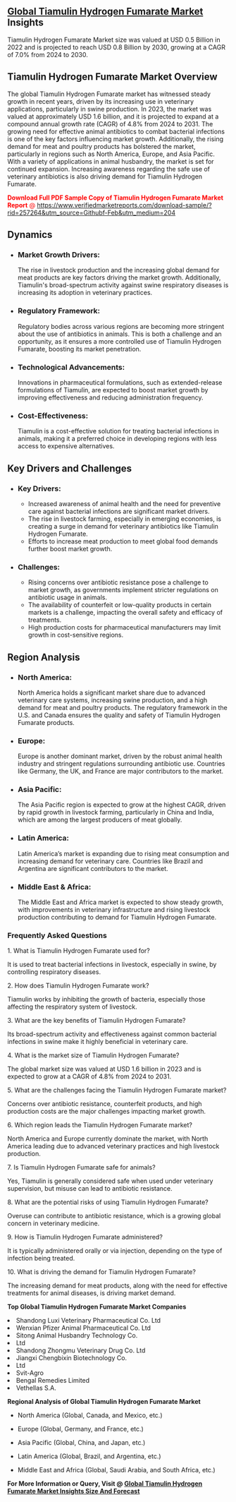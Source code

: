 <h2><a href="https://www.verifiedmarketreports.com/download-sample/?rid=257264&amp;utm_source=Githubf&amp;utm_medium=204" target="_blank">Global Tiamulin Hydrogen Fumarate Market</a> Insights</h2><p>Tiamulin Hydrogen Fumarate Market size was valued at USD 0.5 Billion in 2022 and is projected to reach USD 0.8 Billion by 2030, growing at a CAGR of 7.0% from 2024 to 2030.</p><p> <h2>Tiamulin Hydrogen Fumarate Market Overview</h2> <p>The global Tiamulin Hydrogen Fumarate market has witnessed steady growth in recent years, driven by its increasing use in veterinary applications, particularly in swine production. In 2023, the market was valued at approximately USD 1.6 billion, and it is projected to expand at a compound annual growth rate (CAGR) of 4.8% from 2024 to 2031. The growing need for effective animal antibiotics to combat bacterial infections is one of the key factors influencing market growth. Additionally, the rising demand for meat and poultry products has bolstered the market, particularly in regions such as North America, Europe, and Asia Pacific. With a variety of applications in animal husbandry, the market is set for continued expansion. Increasing awareness regarding the safe use of veterinary antibiotics is also driving demand for Tiamulin Hydrogen Fumarate. <p><p><span class=""><span style="color: #ff0000;"><strong>Download Full PDF Sample Copy of Tiamulin Hydrogen Fumarate Market Report</strong> @ </span><a href="https://www.verifiedmarketreports.com/download-sample/?rid=257264&amp;utm_source=Githubf-Feb&amp;utm_medium=204" target="_blank">https://www.verifiedmarketreports.com/download-sample/?rid=257264&amp;utm_source=Githubf-Feb&amp;utm_medium=204</a></span></p></p> <h2>Dynamics</h2> <ul> <li><h3>Market Growth Drivers:</h3> The rise in livestock production and the increasing global demand for meat products are key factors driving the market growth. Additionally, Tiamulin's broad-spectrum activity against swine respiratory diseases is increasing its adoption in veterinary practices.</li> <li><h3>Regulatory Framework:</h3> Regulatory bodies across various regions are becoming more stringent about the use of antibiotics in animals. This is both a challenge and an opportunity, as it ensures a more controlled use of Tiamulin Hydrogen Fumarate, boosting its market penetration.</li> <li><h3>Technological Advancements:</h3> Innovations in pharmaceutical formulations, such as extended-release formulations of Tiamulin, are expected to boost market growth by improving effectiveness and reducing administration frequency.</li> <li><h3>Cost-Effectiveness:</h3> Tiamulin is a cost-effective solution for treating bacterial infections in animals, making it a preferred choice in developing regions with less access to expensive alternatives.</li> </ul> <h2>Key Drivers and Challenges</h2> <ul> <li><h3>Key Drivers:</h3> <ul> <li>Increased awareness of animal health and the need for preventive care against bacterial infections are significant market drivers.</li> <li>The rise in livestock farming, especially in emerging economies, is creating a surge in demand for veterinary antibiotics like Tiamulin Hydrogen Fumarate.</li> <li>Efforts to increase meat production to meet global food demands further boost market growth.</li> </ul> </li> <li><h3>Challenges:</h3> <ul> <li>Rising concerns over antibiotic resistance pose a challenge to market growth, as governments implement stricter regulations on antibiotic usage in animals.</li> <li>The availability of counterfeit or low-quality products in certain markets is a challenge, impacting the overall safety and efficacy of treatments.</li> <li>High production costs for pharmaceutical manufacturers may limit growth in cost-sensitive regions.</li> </ul> </li> </ul> <h2>Region Analysis</h2> <ul> <li><h3>North America:</h3> North America holds a significant market share due to advanced veterinary care systems, increasing swine production, and a high demand for meat and poultry products. The regulatory framework in the U.S. and Canada ensures the quality and safety of Tiamulin Hydrogen Fumarate products.</li> <li><h3>Europe:</h3> Europe is another dominant market, driven by the robust animal health industry and stringent regulations surrounding antibiotic use. Countries like Germany, the UK, and France are major contributors to the market.</li> <li><h3>Asia Pacific:</h3> The Asia Pacific region is expected to grow at the highest CAGR, driven by rapid growth in livestock farming, particularly in China and India, which are among the largest producers of meat globally.</li> <li><h3>Latin America:</h3> Latin America’s market is expanding due to rising meat consumption and increasing demand for veterinary care. Countries like Brazil and Argentina are significant contributors to the market.</li> <li><h3>Middle East & Africa:</h3> The Middle East and Africa market is expected to show steady growth, with improvements in veterinary infrastructure and rising livestock production contributing to demand for Tiamulin Hydrogen Fumarate.</li> </ul> <h3>Frequently Asked Questions</h3> <p>1. What is Tiamulin Hydrogen Fumarate used for?</p> <p>It is used to treat bacterial infections in livestock, especially in swine, by controlling respiratory diseases.</p> <p>2. How does Tiamulin Hydrogen Fumarate work?</p> <p>Tiamulin works by inhibiting the growth of bacteria, especially those affecting the respiratory system of livestock.</p> <p>3. What are the key benefits of Tiamulin Hydrogen Fumarate?</p> <p>Its broad-spectrum activity and effectiveness against common bacterial infections in swine make it highly beneficial in veterinary care.</p> <p>4. What is the market size of Tiamulin Hydrogen Fumarate?</p> <p>The global market size was valued at USD 1.6 billion in 2023 and is expected to grow at a CAGR of 4.8% from 2024 to 2031.</p> <p>5. What are the challenges facing the Tiamulin Hydrogen Fumarate market?</p> <p>Concerns over antibiotic resistance, counterfeit products, and high production costs are the major challenges impacting market growth.</p> <p>6. Which region leads the Tiamulin Hydrogen Fumarate market?</p> <p>North America and Europe currently dominate the market, with North America leading due to advanced veterinary practices and high livestock production.</p> <p>7. Is Tiamulin Hydrogen Fumarate safe for animals?</p> <p>Yes, Tiamulin is generally considered safe when used under veterinary supervision, but misuse can lead to antibiotic resistance.</p> <p>8. What are the potential risks of using Tiamulin Hydrogen Fumarate?</p> <p>Overuse can contribute to antibiotic resistance, which is a growing global concern in veterinary medicine.</p> <p>9. How is Tiamulin Hydrogen Fumarate administered?</p> <p>It is typically administered orally or via injection, depending on the type of infection being treated.</p> <p>10. What is driving the demand for Tiamulin Hydrogen Fumarate?</p> <p>The increasing demand for meat products, along with the need for effective treatments for animal diseases, is driving market demand.</p> </p><p><strong>Top Global Tiamulin Hydrogen Fumarate Market Companies</strong></p><div data-test-id=""><p><li>Shandong Luxi Veterinary Pharmaceutical Co. Ltd</li><li> Wenxian Pfizer Animal Pharmaceutical Co. Ltd</li><li> Sitong Animal Husbandry Technology Co.</li><li> Ltd</li><li> Shandong Zhongmu Veterinary Drug Co. Ltd</li><li> Jiangxi Chengbixin Biotechnology Co.</li><li> Ltd</li><li> Svit-Agro</li><li> Bengal Remedies Limited</li><li> Vethellas S.A.</li></p><div><strong>Regional Analysis of&nbsp;Global Tiamulin Hydrogen Fumarate Market</strong></div><ul><li dir="ltr"><p dir="ltr">North America&nbsp;(Global, Canada, and Mexico, etc.)</p></li><li dir="ltr"><p dir="ltr">Europe (Global, Germany, and France, etc.)</p></li><li dir="ltr"><p dir="ltr">Asia Pacific&nbsp;(Global, China, and Japan, etc.)</p></li><li dir="ltr"><p dir="ltr">Latin America&nbsp;(Global, Brazil, and Argentina, etc.)</p></li><li dir="ltr">Middle East and Africa&nbsp;(Global, Saudi Arabia, and South Africa, etc.)</li></ul><p><strong>For More Information or Query, Visit @&nbsp;</strong><strong><a href="https://www.verifiedmarketreports.com/product/tiamulin-hydrogen-fumarate-market/?utm_source=Githubf&amp;utm_medium=204" target="_blank">Global Tiamulin Hydrogen Fumarate Market Insights Size And Forecast</a></strong></p></div>
